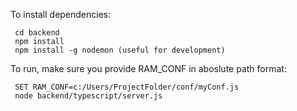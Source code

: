 To install dependencies:

     cd backend
     npm install
     npm install -g nodemon (useful for development)
To run, make sure you provide RAM_CONF in aboslute path format:

     SET RAM_CONF=c:/Users/ProjectFolder/conf/myConf.js
     node backend/typescript/server.js



